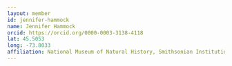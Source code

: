 ```yaml
---
layout: member
id: jennifer-hammock
name: Jennifer Hammock
orcid: https://orcid.org/0000-0003-3138-4118
lat: 45.5053
long: -73.8033
affiliation: National Museum of Natural History, Smithsonian Institution, Washington DC, USA
---
```



